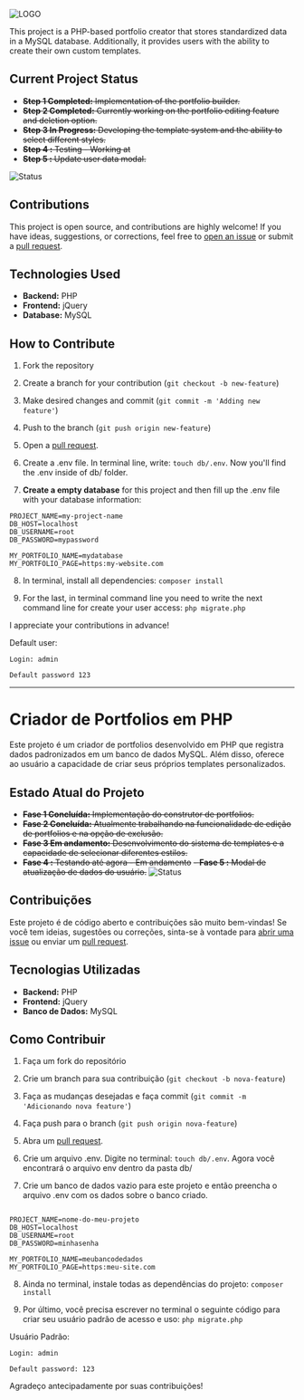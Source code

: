 ![LOGO](https://raw.githubusercontent.com/abdalazard/PortfolioCreator/main/icon/icon.png)

This project is a PHP-based portfolio creator that stores standardized data in a MySQL database. Additionally, it provides users with the ability to create their own custom templates.

## Current Project Status

- ~~**Step 1 Completed:** Implementation of the portfolio builder.~~
- ~~**Step 2 Completed:** Currently working on the portfolio editing feature and deletion option.~~
- ~~**Step 3 In Progress:** Developing the template system and the ability to select different styles.~~
- ~~**Step 4 :** Testing - Working at~~
- ~~**Step 5 :** Update user data modal.~~

![Status](http://img.shields.io/static/v1?label=STEP%206%20-%20CREATE%20A%20DOCUMENTATION%20AND%20PUBLISH%20IT%20&message=WORKING%20ON%20IT&color=GREEN&style=for-the-badge)




## Contributions

This project is open source, and contributions are highly welcome! If you have ideas, suggestions, or corrections, feel free to [open an issue](https://github.com/abdalazard/PortfolioCreator/issues/new) or submit a [pull request](https://github.com/abdalazard/PortfolioCreator/compare).

## Technologies Used

- **Backend:** PHP
- **Frontend:** jQuery
- **Database:** MySQL

## How to Contribute

1. Fork the repository
2. Create a branch for your contribution (`git checkout -b new-feature`)
3. Make desired changes and commit (`git commit -m 'Adding new feature'`)
4. Push to the branch (`git push origin new-feature`)
5. Open a [pull request]((https://github.com/abdalazard/PortfolioCreator/compare)).

6. Create a .env file. In terminal line, write: ```touch db/.env```.  Now you'll find the .env inside of db/ folder.

7. **Create a empty database** for this project and then fill up the .env file with your database information:
```
PROJECT_NAME=my-project-name
DB_HOST=localhost
DB_USERNAME=root
DB_PASSWORD=mypassword

MY_PORTFOLIO_NAME=mydatabase
MY_PORTFOLIO_PAGE=https:my-website.com
```

8. In terminal, install all dependencies: ```composer install```

9. For the last, in terminal command line you need to write the next command line for create your user access: ```php migrate.php```

I appreciate your contributions in advance!




Default user:
```
Login: admin

Default password 123
```
-------------------------------------------------------------------------------------------------------------------------------------------------------------------------------------



# Criador de Portfolios em PHP

Este projeto é um criador de portfolios desenvolvido em PHP que registra dados padronizados em um banco de dados MySQL. Além disso, oferece ao usuário a capacidade de criar seus próprios templates personalizados.

## Estado Atual do Projeto

- ~~**Fase 1 Concluída:** Implementação do construtor de portfolios.~~
- ~~**Fase 2 Concluída:** Atualmente trabalhando na funcionalidade de edição de portfolios e na opção de exclusão.~~
- ~~**Fase 3 Em andamento:** Desenvolvimento do sistema de templates e a capacidade de selecionar diferentes estilos.~~
- ~~**Fase 4 :** Testando até agora - Em andamento~~
~~- **Fase 5 :** Modal de atualização de dados do usuário.~~
![Status](http://img.shields.io/static/v1?label=FASE%206%20-%20DOCUMENTAR%20E%20PUBLICAR&message=EM%20ANDAMENTO&color=GREEN&style=for-the-badge)


## Contribuições

Este projeto é de código aberto e contribuições são muito bem-vindas! Se você tem ideias, sugestões ou correções, sinta-se à vontade para [abrir uma issue](https://github.com/abdalazard/PortfolioCreator/issues/new) ou enviar um [pull request](https://github.com/abdalazard/PortfolioCreator/compare).

## Tecnologias Utilizadas

- **Backend:** PHP
- **Frontend:** jQuery
- **Banco de Dados:** MySQL

## Como Contribuir

1. Faça um fork do repositório
2. Crie um branch para sua contribuição (`git checkout -b nova-feature`)
3. Faça as mudanças desejadas e faça commit (`git commit -m 'Adicionando nova feature'`)
4. Faça push para o branch (`git push origin nova-feature`)
5. Abra um [pull request](https://github.com/abdalazard/PortfolioCreator/compare).

6. Crie um arquivo .env. Digite no terminal: ```touch db/.env```. Agora você encontrará o arquivo env dentro da pasta db/

7. Crie um banco de dados vazio para este projeto e então preencha o arquivo .env com os dados sobre o banco criado.
```

PROJECT_NAME=nome-do-meu-projeto
DB_HOST=localhost
DB_USERNAME=root
DB_PASSWORD=minhasenha

MY_PORTFOLIO_NAME=meubancodedados
MY_PORTFOLIO_PAGE=https:meu-site.com

```

8. Ainda no terminal, instale todas as dependências do projeto: ```composer install```

9. Por último, você precisa escrever no terminal o seguinte código para criar seu usuário padrão de acesso e uso: ```php migrate.php```


Usuário Padrão:
```
Login: admin

Default password: 123
```
Agradeço antecipadamente por suas contribuições!
